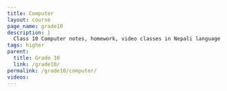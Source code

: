 ```yaml
---
title: Computer
layout: course
page_name: grade10
description: |
  Class 10 Computer notes, homework, video classes in Nepali language
tags: higher
parent:
  title: Grade 10
  link: /grade10/
permalink: /grade10/computer/
videos:
---
```

